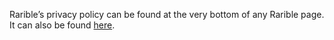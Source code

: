Rarible’s privacy policy can be found at the very bottom of any Rarible page. It can also be found [here](https://static.rarible.com/privacy.pdf).
